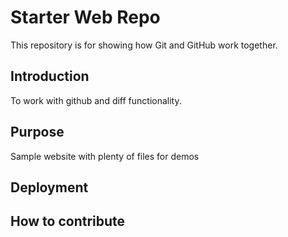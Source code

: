 # Starter Web Repo

This repository is for showing how Git and GitHub work together.

## Introduction

To work with github and diff functionality.

## Purpose

Sample website with plenty of files for demos

## Deployment

## How to contribute